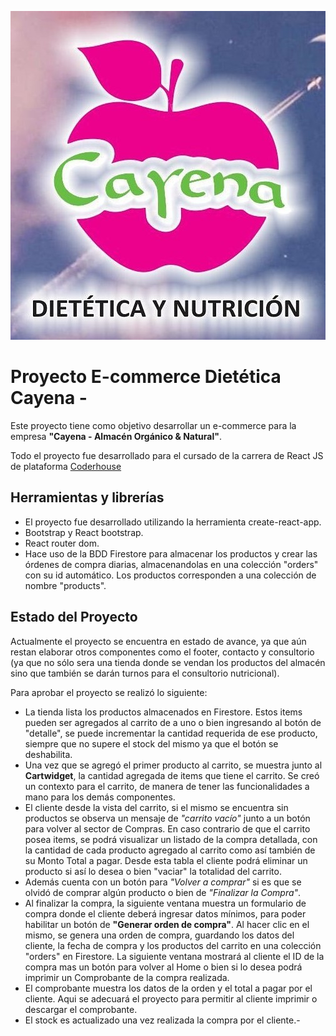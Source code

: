 ![Cayena](https://github.com/sebaorozco/cayena-react/blob/master/src/images/Logo/logoCayena.jpg)

# Proyecto E-commerce Dietética Cayena - 

Este proyecto tiene como objetivo desarrollar un e-commerce para la empresa **"Cayena - Almacén Orgánico & Natural"**.

Todo el proyecto fue desarrollado para el cursado de la carrera de React JS de plataforma [Coderhouse](https://plataforma.coderhouse.com/cursos)

## Herramientas y librerías

- El proyecto fue desarrollado utilizando la herramienta create-react-app.
- Bootstrap y React bootstrap.
- React router dom.
- Hace uso de la BDD Firestore para almacenar los productos y crear las órdenes de compra diarias, almacenandolas en una colección "orders" con su id automático. Los productos corresponden a una colección de nombre "products".

## Estado del Proyecto

Actualmente el proyecto se encuentra en estado de avance, ya que aún restan elaborar otros componentes como el footer, contacto y consultorio (ya que no sólo sera una tienda donde se vendan los productos del almacén sino que también se darán turnos para el consultorio nutricional).

Para aprobar el proyecto se realizó lo siguiente:

- La tienda lista los productos almacenados en Firestore. Estos items pueden ser agregados al carrito de a uno o bien ingresando al botón de "detalle", se puede incrementar la cantidad requerida de ese producto, siempre que no supere el stock del mismo ya que el botón se deshabilita.
- Una vez que se agregó el primer producto al carrito, se muestra junto al **Cartwidget**, la cantidad agregada de items que tiene el carrito. Se creó un contexto para el carrito, de manera de tener las funcionalidades a mano para los demás componentes.
- El cliente desde la vista del carrito, si el mismo se encuentra sin productos se observa un mensaje de *"carrito vacío"* junto a un botón para volver al sector de Compras. En caso contrario de que el carrito posea items, se podrá visualizar un listado de la compra detallada, con la cantidad de cada producto agregado al carrito como así también de su Monto Total a pagar. Desde esta tabla el cliente podrá eliminar un producto si así lo desea o bien "vaciar" la totalidad del carrito.
- Además cuenta con un botón para *"Volver a comprar"* si es que se olvidó de comprar algún producto o bien de *"Finalizar la Compra"*.
- Al finalizar la compra, la siguiente ventana muestra un formulario de compra donde el cliente deberá ingresar datos mínimos, para poder habilitar un botón de **"Generar orden de compra"**. Al hacer clic en el mismo, se genera una orden de compra, guardando los datos del cliente, la fecha de compra y los productos del carrito en una colección "orders" en Firestore. La siguiente ventana mostrará al cliente el ID de la compra mas un botón para volver al Home o bien si lo desea podrá imprimir un Comprobante de la compra realizada. 
- El comprobante muestra los datos de la orden y el total a pagar por el cliente. Aqui se adecuará el proyecto para permitir al cliente imprimir o descargar el comprobante.
- El stock es actualizado una vez realizada la compra por el cliente.-

